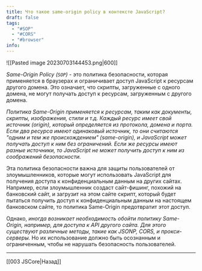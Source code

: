 ```yaml
---
title: Что такое same-origin policy в контексте JavaScript?
draft: false
tags:
  - "#SOP"
  - "#CORS"
  - "#browser"
info:
---
```

![[Pasted image 20230703144453.png|600]]

_Same-Origin Policy (`SOP`)_ - это политика безопасности, которая применяется в браузерах и ограничивает доступ JavaScript к ресурсам другого домена. Это означает, что скрипты, загруженные с одного домена, не могут получать доступ к ресурсам, загруженным с другого домена.

_Политика Same-Origin применяется к ресурсам, таким как документы, скрипты, изображения, стили и т.д. Каждый ресурс имеет свой источник (origin), который определяется из протокола, домена и порта. Если два ресурса имеют одинаковый источник, то они считаются "одним и тем же происхождением" (same-origin), и JavaScript может получать доступ к ним без ограничений. Если же ресурсы имеют разные источники, то JavaScript не может получить доступ к ним из соображений безопасности._

Эта политика безопасности важна для защиты пользователей от злоумышленников, которые могут использовать JavaScript для получения доступа к конфиденциальным данным на других сайтах. Например, если злоумышленник создаст сайт-фишинг, похожий на банковский сайт, и загрузит на этом сайте скрипт, который будет пытаться получить доступ к конфиденциальным данным на настоящем банковском сайте, то политика Same-Origin предотвратит этот доступ.

Однако, _иногда возникает необходимость обойти политику Same-Origin, например, для доступа к API другого сайта. Для этого существуют различные методы, такие как JSONP, CORS, и прокси-серверы._ Но их использование должно быть осознанным и ограниченным, чтобы не нарушать безопасность пользователей.

---

[[003 JSCore|Назад]]
